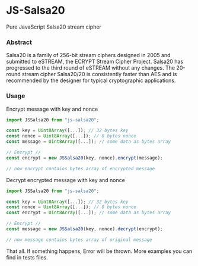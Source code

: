 # JS-Salsa20
Pure JavaScript Salsa20 stream cipher

### Abstract
Salsa20 is a family of 256-bit stream ciphers designed in 2005
and submitted to eSTREAM, the ECRYPT Stream Cipher Project.
Salsa20 has progressed to the third round of eSTREAM without any
changes. The 20-round stream cipher Salsa20/20 is consistently faster
than AES and is recommended by the designer for typical cryptographic
applications.

### Usage
Encrypt message with key and nonce
```javascript
import JSSalsa20 from "js-salsa20";

const key = Uint8Array([...]); // 32 bytes key
const nonce = Uint8Array([...]); // 8 bytes nonce
const message = Uint8Array([...]); // some data as bytes array

// Encrypt //
const encrypt = new JSSalsa20(key, nonce).encrypt(message);

// now encrypt contains bytes array of encrypted message
```

Decrypt encrypted message with key and nonce
```javascript
import JSSalsa20 from "js-salsa20";

const key = Uint8Array([...]); // 32 bytes key
const nonce = Uint8Array([...]); // 8 bytes nonce
const encrypt = Uint8Array([...]); // some data as bytes array

// Encrypt //
const message = new JSSalsa20(key, nonce).decrypt(encrypt);

// now message contains bytes array of original message
```

That all. If something happens, Error will be thrown.
More examples you can find in tests files.
